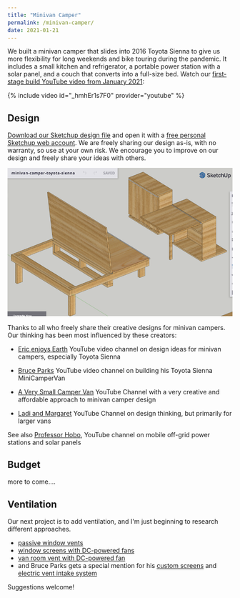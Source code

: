 ```yaml
---
title: "Minivan Camper"
permalink: /minivan-camper/
date: 2021-01-21
---
```

We built a minivan camper that slides into 2016 Toyota Sienna to give us more flexibility for long weekends and bike touring during the pandemic. It includes a small kitchen and refrigerator, a portable power station with a solar panel, and a couch that converts into a full-size bed. Watch our [first-stage build YouTube video from January 2021](https://youtu.be/_hmhEr1s7F0):

{% include video id="_hmhEr1s7F0" provider="youtube" %}

## Design
[Download our Sketchup design file](https://jackbikes.org/resources/minivan-camper-toyota-sienna-2021-01.skp) and open it with a [free personal Sketchup web account](https://www.sketchup.com/try-sketchup#for-personal). We are freely sharing our design as-is, with no warranty, so use at your own risk. We encourage you to improve on our design and freely share your ideas with others.

![Screenshot of Sketchup design](/images/2021/camper-sketchup-screenshot.png)

Thanks to all who freely share their creative designs for minivan campers. Our thinking has been most influenced by these creators:

- [Eric enjoys Earth](https://www.youtube.com/channel/UC419EVHTZkNsRuLpoN_wnpA/videos) YouTube video channel on design ideas for minivan campers, especially Toyota Sienna

- [Bruce Parks](https://www.youtube.com/c/BruceParks/videos) YouTube video channel on building his Toyota Sienna MiniCamperVan

- [A Very Small Camper Van](https://www.youtube.com/c/averysmallcampervan/videos) YouTube Channel with a very creative and affordable approach to minivan camper design

- [Ladi and Margaret](https://www.youtube.com/c/ladiandmargaret/videos) YouTube Channel on design thinking, but primarily for larger vans

See also [Professor Hobo](https://www.youtube.com/c/HOBOTECH/videos), YouTube channel on mobile off-grid power stations and solar panels

## Budget

more to come....

## Ventilation

Our next project is to add ventilation, and I'm just beginning to research different approaches.

- [passive window vents](https://youtu.be/ixEpp4hoofU)
- [window screens with DC-powered fans](https://expeditionportal.com/forum/threads/window-insert-for-12vdc-fan-ventilation.161467/page-2)
- [van room vent with DC-powered fan](https://www.youtube.com/watch?v=mXvb9SAEv5M)
- and Bruce Parks gets a special mention for his [custom screens](https://youtu.be/XaPqxGuifpA) and [electric vent intake system](https://youtu.be/oO2-2EKtJLc?t=203)

Suggestions welcome!
